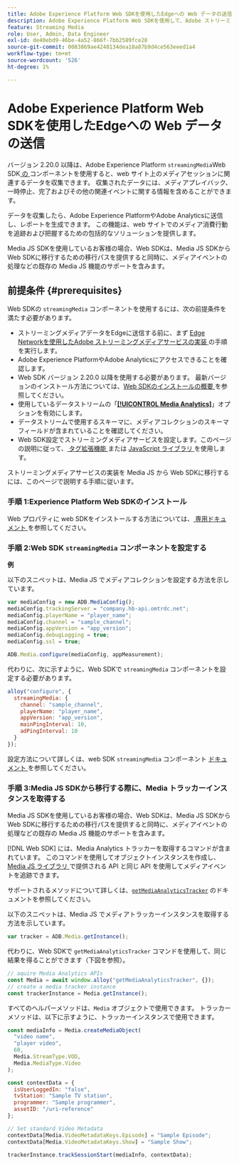 ```yaml
---
title: Adobe Experience Platform Web SDKを使用したEdgeへの Web データの送信
description: Adobe Experience Platform Web SDKを使用して、Adobe ストリーミングメディアデータをExperience Platform Edgeに送信する方法について説明します。
feature: Streaming Media
role: User, Admin, Data Engineer
exl-id: de40ebd9-46be-4a52-866f-7bb2589fce28
source-git-commit: 0083869ae4248134dea18a87b9d4ce563eeed1a4
workflow-type: tm+mt
source-wordcount: '526'
ht-degree: 1%

---
```


# Adobe Experience Platform Web SDKを使用したEdgeへの Web データの送信

バージョン 2.20.0 以降は、Adobe Experience Platform `streamingMedia`Web SDK[ の ](https://experienceleague.adobe.com/ja/docs/experience-platform/web-sdk/home) コンポーネントを使用すると、web サイト上のメディアセッションに関連するデータを収集できます。 収集されたデータには、メディアプレイバック、一時停止、完了およびその他の関連イベントに関する情報を含めることができます。

データを収集したら、Adobe Experience PlatformやAdobe Analyticsに送信し、レポートを生成できます。 この機能は、web サイトでのメディア消費行動を追跡および把握するための包括的なソリューションを提供します。

Media JS SDKを使用しているお客様の場合、Web SDKは、Media JS SDKから Web SDKに移行するための移行パスを提供すると同時に、メディアイベントの処理などの既存の Media JS 機能のサポートを含みます。

## 前提条件 {#prerequisites}

Web SDKの `streamingMedia` コンポーネントを使用するには、次の前提条件を満たす必要があります。

* ストリーミングメディアデータをEdgeに送信する前に、まず [Edge Networkを使用したAdobe ストリーミングメディアサービスの実装 ](/help/implementation/edge/implementation-edge.md) の手順を実行します。
* Adobe Experience PlatformやAdobe Analyticsにアクセスできることを確認します。
* Web SDK バージョン 2.20.0 以降を使用する必要があります。 最新バージョンのインストール方法については、[Web SDKのインストールの概要 ](https://experienceleague.adobe.com/ja/docs/experience-platform/web-sdk/install/overview) を参照してください。
* 使用しているデータストリームの「**[[!UICONTROL Media Analytics]](https://experienceleague.adobe.com/ja/docs/experience-platform/datastreams/configure)**」オプションを有効にします。
* データストリームで使用するスキーマに、メディアコレクションのスキーマフィールドが含まれていることを確認してください。
* Web SDK設定でストリーミングメディアサービスを設定します。このページの説明に従って、[ タグ拡張機能 ](#tag-extension) または [JavaScript ライブラリ ](#library) を使用します。

ストリーミングメディアサービスの実装を Media JS から Web SDKに移行するには、このページで説明する手順に従います。

### 手順 1:Experience Platform Web SDKのインストール

Web プロパティに web SDKをインストールする方法については、[ 専用ドキュメント ](https://experienceleague.adobe.com/ja/docs/experience-platform/web-sdk/install/overview) を参照してください。

### 手順 2:Web SDK `streamingMedia` コンポーネントを設定する

**例**

以下のスニペットは、Media JS でメディアコレクションを設定する方法を示しています。

```javascript
var mediaConfig = new ADB.MediaConfig();
mediaConfig.trackingServer = "company.hb-api.omtrdc.net";
mediaConfig.playerName = "player_name";
mediaConfig.channel = "sample_channel";
mediaConfig.appVersion = "app_version";
mediaConfig.debugLogging = true;
mediaConfig.ssl = true;

ADB.Media.configure(mediaConfig, appMeasurement);
```

代わりに、次に示すように、Web SDKで `streamingMedia` コンポーネントを設定する必要があります。

```js
alloy("configure", {
  streamingMedia: {
    channel: "sample_channel",
    playerName: "player_name",
    appVersion: "app_version",
    mainPingInterval: 10,
    adPingInterval: 10
  }
});
```

設定方法について詳しくは、web SDK `streamingMedia` コンポーネント [ ドキュメント ](https://experienceleague.adobe.com/en/docs/experience-platform/web-sdk/commands/configure/streamingmedia) を参照してください。

### 手順 3:Media JS SDKから移行する際に、Media トラッカーインスタンスを取得する

Media JS SDKを使用しているお客様の場合、Web SDKは、Media JS SDKから Web SDKに移行するための移行パスを提供すると同時に、メディアイベントの処理などの既存の Media JS 機能のサポートを含みます。

[!DNL Web SDK] には、Media Analytics トラッカーを取得するコマンドが含まれています。 このコマンドを使用してオブジェクトインスタンスを作成し、[Media JS ライブラリ ](https://adobe-marketing-cloud.github.io/media-sdks/reference/javascript_3x/APIReference.html) で提供される API と同じ API を使用してメディアイベントを追跡できます。

サポートされるメソッドについて詳しくは、[`getMediaAnalyticsTracker`](https://experienceleague.adobe.com/en/docs/experience-platform/web-sdk/commands/getmediaanalyticstracker) のドキュメントを参照してください。

以下のスニペットは、Media JS でメディアトラッカーインスタンスを取得する方法を示しています。

```javascript
var tracker = ADB.Media.getInstance();
```

代わりに、Web SDKで `getMediaAnalyticsTracker` コマンドを使用して、同じ結果を得ることができます（下図を参照）。

```js
// aquire Media Analytics APIs
const Media = await window.alloy("getMediaAnalyticsTracker", {});
// create a media tracker instance
const trackerInstance = Media.getInstance();
```

すべてのヘルパーメソッドは、`Media` オブジェクトで使用できます。 トラッカーメソッドは、以下に示すように、トラッカーインスタンスで使用できます。

```js
const mediaInfo = Media.createMediaObject(
  "video name",
  "player video",
  60,
  Media.StreamType.VOD,
  Media.MediaType.Video
);

const contextData = {
  isUserLoggedIn: "false",
  tvStation: "Sample TV station",
  programmer: "Sample programmer",
  assetID: "/uri-reference"
};

// Set standard Video Metadata
contextData[Media.VideoMetadataKeys.Episode] = "Sample Episode";
contextData[Media.VideoMetadataKeys.Show] = "Sample Show";

trackerInstance.trackSessionStart(mediaInfo, contextData);
```
